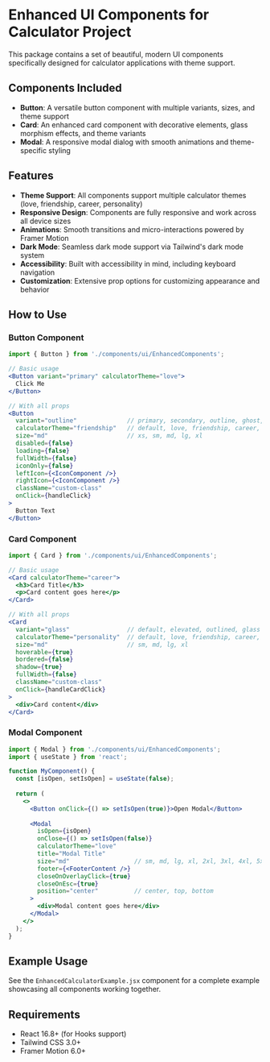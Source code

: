 # Enhanced UI Components for Calculator Project

This package contains a set of beautiful, modern UI components specifically designed for calculator applications with theme support.

## Components Included

- **Button**: A versatile button component with multiple variants, sizes, and theme support
- **Card**: An enhanced card component with decorative elements, glass morphism effects, and theme variants
- **Modal**: A responsive modal dialog with smooth animations and theme-specific styling

## Features

- **Theme Support**: All components support multiple calculator themes (love, friendship, career, personality)
- **Responsive Design**: Components are fully responsive and work across all device sizes
- **Animations**: Smooth transitions and micro-interactions powered by Framer Motion
- **Dark Mode**: Seamless dark mode support via Tailwind's dark mode system
- **Accessibility**: Built with accessibility in mind, including keyboard navigation
- **Customization**: Extensive prop options for customizing appearance and behavior

## How to Use

### Button Component

```jsx
import { Button } from './components/ui/EnhancedComponents';

// Basic usage
<Button variant="primary" calculatorTheme="love">
  Click Me
</Button>

// With all props
<Button
  variant="outline"              // primary, secondary, outline, ghost, text, danger, success
  calculatorTheme="friendship"   // default, love, friendship, career, personality
  size="md"                      // xs, sm, md, lg, xl
  disabled={false}
  loading={false}
  fullWidth={false}
  iconOnly={false}
  leftIcon={<IconComponent />}
  rightIcon={<IconComponent />}
  className="custom-class"
  onClick={handleClick}
>
  Button Text
</Button>
```

### Card Component

```jsx
import { Card } from './components/ui/EnhancedComponents';

// Basic usage
<Card calculatorTheme="career">
  <h3>Card Title</h3>
  <p>Card content goes here</p>
</Card>

// With all props
<Card
  variant="glass"                // default, elevated, outlined, glass
  calculatorTheme="personality"  // default, love, friendship, career, personality
  size="md"                      // sm, md, lg, xl
  hoverable={true}
  bordered={false}
  shadow={true}
  fullWidth={false}
  className="custom-class"
  onClick={handleCardClick}
>
  <div>Card content</div>
</Card>
```

### Modal Component

```jsx
import { Modal } from './components/ui/EnhancedComponents';
import { useState } from 'react';

function MyComponent() {
  const [isOpen, setIsOpen] = useState(false);
  
  return (
    <>
      <Button onClick={() => setIsOpen(true)}>Open Modal</Button>
      
      <Modal
        isOpen={isOpen}
        onClose={() => setIsOpen(false)}
        calculatorTheme="love"
        title="Modal Title"
        size="md"                  // sm, md, lg, xl, 2xl, 3xl, 4xl, 5xl, 6xl, 7xl, full
        footer={<FooterContent />}
        closeOnOverlayClick={true}
        closeOnEsc={true}
        position="center"          // center, top, bottom
      >
        <div>Modal content goes here</div>
      </Modal>
    </>
  );
}
```

## Example Usage

See the `EnhancedCalculatorExample.jsx` component for a complete example showcasing all components working together.

## Requirements

- React 16.8+ (for Hooks support)
- Tailwind CSS 3.0+
- Framer Motion 6.0+
